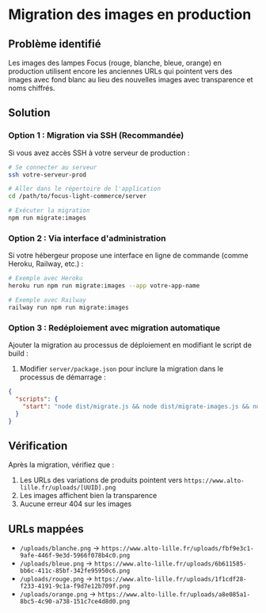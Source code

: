 # Migration des images en production

## Problème identifié

Les images des lampes Focus (rouge, blanche, bleue, orange) en production utilisent encore les anciennes URLs qui pointent vers des images avec fond blanc au lieu des nouvelles images avec transparence et noms chiffrés.

## Solution

### Option 1 : Migration via SSH (Recommandée)

Si vous avez accès SSH à votre serveur de production :

```bash
# Se connecter au serveur
ssh votre-serveur-prod

# Aller dans le répertoire de l'application
cd /path/to/focus-light-commerce/server

# Exécuter la migration
npm run migrate:images
```

### Option 2 : Via interface d'administration

Si votre hébergeur propose une interface en ligne de commande (comme Heroku, Railway, etc.) :

```bash
# Exemple avec Heroku
heroku run npm run migrate:images --app votre-app-name

# Exemple avec Railway
railway run npm run migrate:images
```

### Option 3 : Redéploiement avec migration automatique

Ajouter la migration au processus de déploiement en modifiant le script de build :

1. Modifier `server/package.json` pour inclure la migration dans le processus de démarrage :

```json
{
  "scripts": {
    "start": "node dist/migrate.js && node dist/migrate-images.js && node dist/index.js"
  }
}
```

## Vérification

Après la migration, vérifiez que :

1. Les URLs des variations de produits pointent vers `https://www.alto-lille.fr/uploads/[UUID].png`
2. Les images affichent bien la transparence
3. Aucune erreur 404 sur les images

## URLs mappées

- `/uploads/blanche.png` → `https://www.alto-lille.fr/uploads/fbf9e3c1-9afe-446f-9e3d-5966f078b4c0.png`
- `/uploads/bleue.png` → `https://www.alto-lille.fr/uploads/6b611585-bb6c-411c-85bf-342fe95950c6.png`
- `/uploads/rouge.png` → `https://www.alto-lille.fr/uploads/1f1cdf28-f233-4191-9c1a-f9d7e12b709f.png`
- `/uploads/orange.png` → `https://www.alto-lille.fr/uploads/a8e085a1-8bc5-4c90-a738-151c7ce4d8d0.png`
